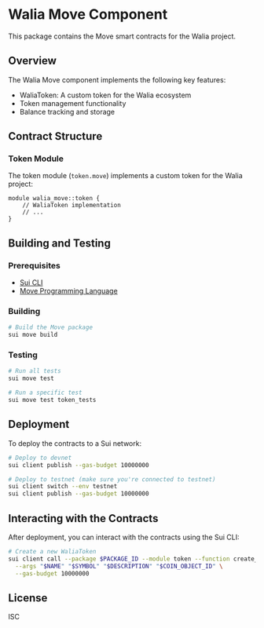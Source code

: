 # Walia Move Component

This package contains the Move smart contracts for the Walia project.

## Overview

The Walia Move component implements the following key features:

- WaliaToken: A custom token for the Walia ecosystem
- Token management functionality
- Balance tracking and storage

## Contract Structure

### Token Module

The token module (`token.move`) implements a custom token for the Walia project:

```move
module walia_move::token {
    // WaliaToken implementation
    // ...
}
```

## Building and Testing

### Prerequisites

- [Sui CLI](https://docs.sui.io/build/install)
- [Move Programming Language](https://github.com/move-language/move)

### Building

```bash
# Build the Move package
sui move build
```

### Testing

```bash
# Run all tests
sui move test

# Run a specific test
sui move test token_tests
```

## Deployment

To deploy the contracts to a Sui network:

```bash
# Deploy to devnet
sui client publish --gas-budget 10000000

# Deploy to testnet (make sure you're connected to testnet)
sui client switch --env testnet
sui client publish --gas-budget 10000000
```

## Interacting with the Contracts

After deployment, you can interact with the contracts using the Sui CLI:

```bash
# Create a new WaliaToken
sui client call --package $PACKAGE_ID --module token --function create_token \
  --args "$NAME" "$SYMBOL" "$DESCRIPTION" "$COIN_OBJECT_ID" \
  --gas-budget 10000000
```

## License

ISC 
